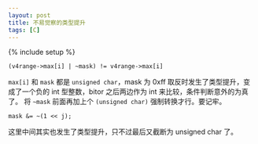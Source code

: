 ```yaml
---
layout: post
title: 不易觉察的类型提升
tags: [C]
---
```

{% include setup %}

    (v4range->max[i] | ~mask) != v4range->max[i]

`max[i]` 和 `mask` 都是 `unsigned char`，mask 为 0xff 取反时发生了类型提升，变
成了一个负的 int 型整数，bitor 之后两边作为 int 来比较，条件判断意外的为真了。
将 `~mask` 前面再加上个 `(unsigned char)` 强制转换才行。要记牢。

    mask &= ~(1 << j);

这里中间其实也发生了类型提升，只不过最后又截断为 unsigned char 了。
